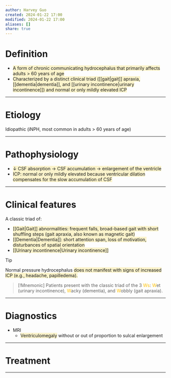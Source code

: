 ```yaml
---
author: Harvey Guo
created: 2024-01-22 17:00
modified: 2024-01-22 17:00
aliases: []
share: true
---
```

# Definition
- <span style="background:rgba(240, 200, 0, 0.2)">A form of chronic communicating hydrocephalus that primarily affects adults > 60 years of age</span>
- <span style="background:rgba(240, 200, 0, 0.2)">Characterized by a distinct clinical triad ([[gait|gait]] apraxia, [[dementia|dementia]], and [[urinary incontinence|urinary incontinence]]) and normal or only mildly elevated ICP</span>

---
# Etiology
Idiopathic (iNPH, m<font color="#ffc000"></font>ost common in adults > 60 years of age)<span style="background:rgba(240, 200, 0, 0.2)"></span>

---
# Pathophysiology
- <span style="background:rgba(240, 200, 0, 0.2)">↓ CSF absorption → CSF accumulation → enlargement of the ventricle</span>
- <span style="background:rgba(240, 200, 0, 0.2)">ICP: normal or only mildly elevated because ventricular dilation compensates for the slow accumulation of CSF</span>

---
# Clinical features
A classic triad of: 
- <span style="background:rgba(240, 200, 0, 0.2)">[[Gait|Gait]] abnormalities: frequent falls, broad-based gait with short shuffling steps (gait apraxia, also known as magnetic gait)</span>
- <span style="background:rgba(240, 200, 0, 0.2)">[[Dementia|Dementia]]: short attention span, loss of motivation, disturbances of spatial orientation</span>
- <span style="background:rgba(240, 200, 0, 0.2)">[[Urinary incontinence|Urinary incontinence]]</span>
>[!tip] 
>Normal pressure hydrocephalus <span style="background:rgba(240, 200, 0, 0.2)">does not manifest with signs of increased ICP (e.g., headache, papilledema).</span>

>[!Mnemonic] 
>Patients present with the classic triad of the 3 <font color="#ffc000">Ws</font>: <font color="#ffc000">W</font>et (urinary incontinence), <font color="#ffc000">W</font>acky (dementia), and <font color="#ffc000">W</font>obbly (gait apraxia).

---
# Diagnostics
- MRI
	- <span style="background:rgba(240, 200, 0, 0.2)">Ventriculomegaly</span> without or out of proportion to sulcal enlargement

---
# Treatment


---
